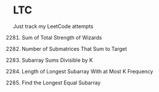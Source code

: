 # LTC
Just track my LeetCode attempts 

2281. Sum of Total Strength of Wizards

1074. Number of Submatrices That Sum to Target

974. Subarray Sums Divisible by K

2958. Length of Longest Subarray With at Most K Frequency

2831. Find the Longest Equal Subarray
